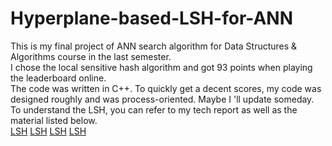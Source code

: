 # Hyperplane-based-LSH-for-ANN
This is my final project of ANN search algorithm for Data Structures & Algorithms course in the last semester.  \
I chose the local sensitive hash algorithm and got 93 points when playing the leaderboard online.        \
The code was written in C++. To quickly get a decent scores, my code was designed roughly and was process-oriented. Maybe I 'll update someday. \
To understand the LSH, you can refer to my tech report as well as the material listed below.  \
[LSH](https://clickhouse.com/blog/approximate-nearest-neighbour-ann-with-sql-powered-local-sensitive-hashing-lsh-random-projections)
[LSH](https://towardsdatascience.com/similarity-search-part-6-random-projections-with-lsh-forest-f2e9b31dcc47)
[LSH](https://web.mit.edu/andoni/www/LSH/)
[LSH](https://www.slaney.org/malcolm/yahoo/Slaney2008-LSHTutorial.pdf)
